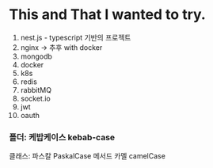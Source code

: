 # This and That I wanted to try.

1. nest.js - typescript 기반의 프로젝트
2. nginx -> 추후 with docker
3. mongodb
4. docker
5. k8s
6. redis
7. rabbitMQ
8. socket.io
9. jwt
10. oauth

### 폴더: 케밥케이스 kebab-case

클래스: 파스칼 PaskalCase
메서드 카멜 camelCase
